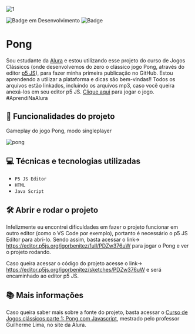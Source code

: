 ![1](https://user-images.githubusercontent.com/106933288/179403634-0d382c2b-7cb5-4577-8b8e-a48cbcd8f66b.png)

![Badge em Desenvolvimento](https://img.shields.io/github/license/paduki/p5-sketch-game-pong?style=for-the-badge)
![Badge](https://img.shields.io/badge/powered%20by-p5.JS-red?style=for-the-badge&logo=appveyor)

# Pong
Sou estudante da [Alura](https://www.alura.com.br/) e estou utilizando esse projeto do curso de Jogos Clássicos (onde desenvolvemos do zero o clássico jogo Pong, através do editor [p5 JS](https://p5js.org/)), para fazer minha primeira publicação no GitHub. Estou aprendendo a utilizar a plataforma e dicas são bem-vindas!! Todos os arquivos estão linkados, incluindo os arquivos mp3, caso você queira anexá-los em seu editor p5 JS. [Clique aqui](https://editor.p5js.org/igorbenitez/full/PDZw376uW) para jogar o jogo. #AprendiNaAlura


## :tennis: Funcionalidades do projeto

Gameplay do jogo Pong, modo singleplayer

![pong](https://user-images.githubusercontent.com/106933288/179382097-8a286b81-1d5a-4cff-b28b-0cfcb118eeb1.gif)


## :computer: Técnicas e tecnologias utilizadas

- `P5 JS Editor`
- `HTML`
- `Java Script`


## 🛠️ Abrir e rodar o projeto

Infelizmente eu encontrei dificuldades em fazer o projeto funcionar em outro editor (como o VS Code por exemplo), portanto é necessário o p5 JS Editor para abri-lo.
Sendo assim, basta acessar o link-> https://editor.p5js.org/igorbenitez/full/PDZw376uW para jogar o Pong e ver o projeto rodando.

Caso queira acessar o código do projeto acesse o link-> https://editor.p5js.org/igorbenitez/sketches/PDZw376uW e será encaminhado ao editor p5 JS.


## 📚 Mais informações 

Caso queira saber mais sobre a fonte do projeto, basta acessar o [Curso de
Jogos clássicos parte 1: Pong com Javascript](https://cursos.alura.com.br/course/pong-javascript), mestrado pelo professor Guilherme Lima, no site da Alura.
